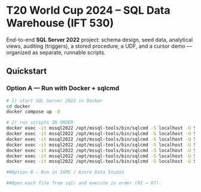 # T20 World Cup 2024 – SQL Data Warehouse (IFT 530)

End-to-end **SQL Server 2022** project: schema design, seed data, analytical views, auditing (triggers), a stored procedure, a UDF, and a cursor demo — organized as separate, runnable scripts.

## Quickstart

### Option A — Run with Docker + sqlcmd
```bash
# 1) start SQL Server 2022 in Docker
cd docker
docker compose up -d

# 2) run scripts IN ORDER
docker exec -it mssql2022 /opt/mssql-tools/bin/sqlcmd -S localhost -U SA -P YourStrong!Passw0rd -i /opt/sql/01_create_database.sql
docker exec -it mssql2022 /opt/mssql-tools/bin/sqlcmd -S localhost -U SA -P YourStrong!Passw0rd -i /opt/sql/02_create_tables.sql
docker exec -it mssql2022 /opt/mssql-tools/bin/sqlcmd -S localhost -U SA -P YourStrong!Passw0rd -i /opt/sql/03_insert_data.sql
docker exec -it mssql2022 /opt/mssql-tools/bin/sqlcmd -S localhost -U SA -P YourStrong!Passw0rd -i /opt/sql/04_views.sql
docker exec -it mssql2022 /opt/mssql-tools/bin/sqlcmd -S localhost -U SA -P YourStrong!Passw0rd -i /opt/sql/05_audit_triggers.sql
docker exec -it mssql2022 /opt/mssql-tools/bin/sqlcmd -S localhost -U SA -P YourStrong!Passw0rd -i /opt/sql/06_stored_procedure_udf.sql
docker exec -it mssql2022 /opt/mssql-tools/bin/sqlcmd -S localhost -U SA -P YourStrong!Passw0rd -i /opt/sql/07_cursor_demo.sql

##Option B — Run in SSMS / Azure Data Studio

##Open each file from sql/ and execute in order (01 → 07).

